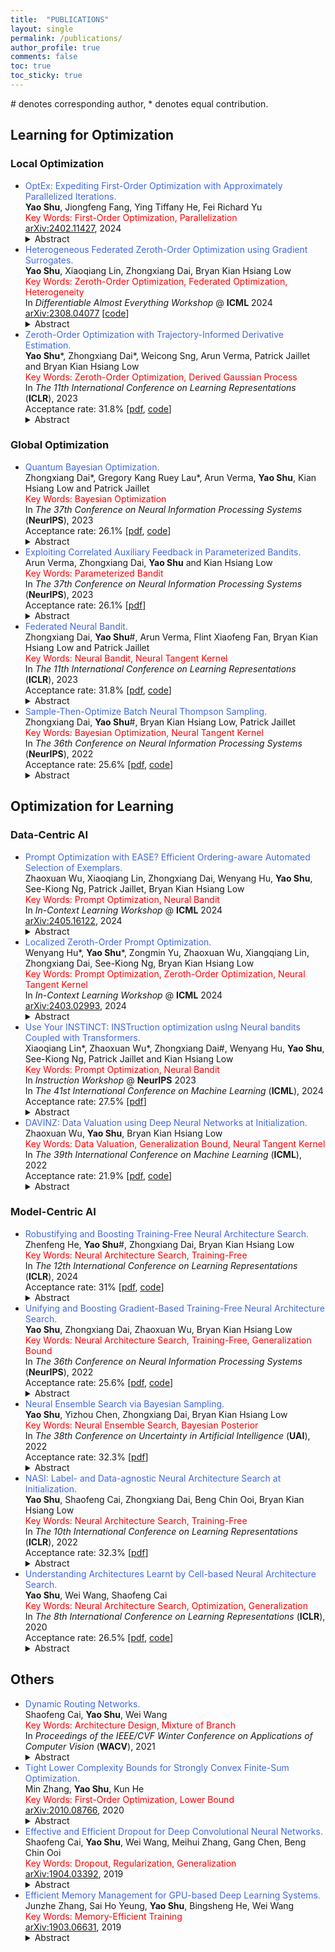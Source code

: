 ```yaml
---
title:  "PUBLICATIONS"
layout: single
permalink: /publications/
author_profile: true
comments: false
toc: true
toc_sticky: true
---
```


<!-- ## Accepted Papers -->
\# denotes corresponding author, * denotes equal contribution. 

## Learning for Optimization
### Local Optimization
- <span style="color: royalblue">OptEx: Expediting First-Order Optimization with Approximately Parallelized Iterations.</span>  
    **Yao Shu**, Jiongfeng Fang, Ying Tiffany He, Fei Richard Yu  
    <span style="color: Red">Key Words: First-Order Optimization, Parallelization</span>    
    [arXiv:2402.11427](https://arxiv.org/abs/2402.11427), 2024  
    <details>
        <summary>Abstract</summary>
        First-order optimization (FOO) algorithms are pivotal in numerous computational domains such as machine learning and signal denoising. However, their application to complex tasks like neural network training often entails significant inefficiencies due to the need for many sequential iterations for convergence. In response, we introduce first-order optimization expedited with approximately parallelized iterations (OptEx), the first framework that enhances the efficiency of FOO by leveraging parallel computing to mitigate its iterative bottleneck. OptEx employs kernelized gradient estimation to make use of gradient history for future gradient prediction, enabling parallelization of iterations -- a strategy once considered impractical because of the inherent iterative dependency in FOO. We provide theoretical guarantees for the reliability of our kernelized gradient estimation and the iteration complexity of SGD-based OptEx, confirming that estimation errors diminish to zero as historical gradients accumulate and that SGD-based OptEx enjoys an effective acceleration rate of $\Theta(\sqrt{N})$ over standard SGD given parallelism of N. We also use extensive empirical studies, including synthetic functions, reinforcement learning tasks, and neural network training across various datasets, to underscore the substantial efficiency improvements achieved by OptEx.
    </details>  
- <span style="color: royalblue">Heterogeneous Federated Zeroth-Order Optimization using Gradient Surrogates.</span>  
    **Yao Shu**, Xiaoqiang Lin, Zhongxiang Dai, Bryan Kian Hsiang Low  
    <span style="color: Red">Key Words: Zeroth-Order Optimization, Federated Optimization, Heterogeneity</span>  
    In *Differentiable Almost Everything Workshop* @ **ICML** 2024  
    [arXiv:2308.04077](https://arxiv.org/abs/2308.04077) [[code](https://github.com/shuyao95/FZooS)]  
    <details>
        <summary>Abstract</summary>
        Federated optimization, an emerging paradigm that finds wide applications, e.g., federated learning, enables multiple clients (e.g., edge devices) to collaboratively optimize a global function by sharing their local gradients. However, the gradient information is not available in many applications, giving rise to the paradigm of federated zeroth-order optimization (ZOO). Existing federated ZOO algorithms typically suffer from the limitations of query and communication round inefficiency, which can be attributed to (a) their reliance on a substantial number of function queries for gradient estimation and (b) the significant disparity between their realized local updates and the intended global updates caused by client heterogeneity. To this end, we (a) introduce trajectory-informed gradient surrogates which are capable of using the history of function queries during optimization for accurate and query-efficient gradient estimation, and (b) develop the technique of adaptive gradient correction using these surrogates to mitigate the aforementioned disparity. With these, we propose the federated zeroth-order optimization using gradient surrogates (FZooS) algorithm for query- and communication round-efficient heterogeneous federated ZOO, which is supported by our theoretical analyses and extensive experiments.
    </details>  
- <span style="color: royalblue">Zeroth-Order Optimization with Trajectory-Informed Derivative Estimation.</span>  
    **Yao Shu**\*, Zhongxiang Dai\*, Weicong Sng, Arun Verma, Patrick Jaillet and Bryan Kian Hsiang Low  
    <span style="color: Red">Key Words: Zeroth-Order Optimization, Derived Gaussian Process</span>  
    In *The 11th International Conference on Learning Representations* (**ICLR**), 2023  
    Acceptance rate: 31.8% [[pdf](https://openreview.net/pdf?id=n1bLgxHW6jW), [code](https://github.com/shuyao95/ZoRD)]  
    <details>
        <summary>Abstract</summary>
        Zeroth-order (ZO) optimization, in which the derivative is unavailable, has recently succeeded in many important machine learning applications. Existing algorithms rely on finite difference (FD) methods for derivative estimation and gradient descent (GD)-based approaches for optimization. However, these algorithms suffer from query inefficiency because additional function queries are required for derivative estimation in their every GD update, which typically hinders their deployment in applications where every function query is expensive. To this end, we propose a trajectory-informed derivative estimation method which only uses the optimization trajectory (i.e., the history of function queries during optimization) and hence eliminates the need for additional function queries to estimate a derivative. Moreover, based on our derivative estimation, we propose the technique of dynamic virtual updates, which allows us to reliably perform multiple steps of GD updates without reapplying derivative estimation. Based on these two contributions, we introduce the zeroth-order optimization with trajectory-informed derivative estimation (ZoRD) algorithm for query-efficient ZO optimization. We theoretically demonstrate that our trajectory-informed derivative estimation and our ZoRD algorithm improve over existing approaches, which is then supported by our real-world experiments such as black-box adversarial attack, non-differentiable metric optimization and derivative-free reinforcement learning.
    </details>  

### Global Optimization
- <span style="color: royalblue">Quantum Bayesian Optimization.</span>  
    Zhongxiang Dai\*, Gregory Kang Ruey Lau\*, Arun Verma, **Yao Shu**, Kian Hsiang Low and Patrick Jaillet  
    <span style="color: Red">Key Words: Bayesian Optimization</span>  
    In *The 37th Conference on Neural Information Processing Systems* (**NeurIPS**), 2023  
    Acceptance rate: 26.1% [[pdf](https://openreview.net/pdf?id=Y44NurSDjq), [code](https://github.com/daizhongxiang/Quantum_Bayesian_Optimization)]  
    <details>
        <summary>Abstract</summary>
        Kernelized bandits, also known as Bayesian optimization (BO), has been a prevalent method for optimizing complicated black-box reward functions. Various BO algorithms have been theoretically shown to enjoy upper bounds on their cumulative regret which are sub-linear in the number $T$ of iterations, and a regret lower bound of $\Omega(\sqrt{T})$ has been derived which represents the unavoidable regrets for any classical BO algorithm. Recent works on quantum bandits have shown that with the aid of quantum computing, it is possible to achieve tighter regret upper bounds better than their corresponding classical lower bounds. However, these works are restricted to either multi-armed or linear bandits, and are hence not able to solve sophisticated real-world problems with non-linear reward functions. To this end, we introduce the quantum-Gaussian process-upper confidence bound (Q-GP-UCB) algorithm. To the best of our knowledge, our Q-GP-UCB is the first BO algorithm able to achieve a regret upper bound of $O(\text{ploy}\log T)$, which is significantly smaller than its regret lower bound of $\Omega(\sqrt{T})$ in the classical setting. Moreover, thanks to our novel analysis of the confidence ellipsoid, our Q-GP-UCB with the linear kernel achieves a smaller regret than the quantum linear UCB algorithm from the previous work. We use simulations to verify that the theoretical quantum speedup achieved by our Q-GP-UCB is also potentially relevant in practice.
    </details> 
- <span style="color: royalblue">Exploiting Correlated Auxiliary Feedback in Parameterized Bandits.</span>  
    Arun Verma, Zhongxiang Dai, **Yao Shu** and Kian Hsiang Low  
    <span style="color: Red">Key Words: Parameterized Bandit</span>  
    In *The 37th Conference on Neural Information Processing Systems* (**NeurIPS**), 2023  
    Acceptance rate: 26.1% [[pdf](https://openreview.net/pdf?id=vM5VnNQ4n7)]  
    <details>
        <summary>Abstract</summary>
        We study a novel variant of the parameterized bandits problem in which the learner can observe auxiliary feedback that is correlated with the observed reward. The auxiliary feedback is readily available in many real-life applications, e.g., an online platform that wants to recommend the best-rated services to its users can observe the user's rating of service (rewards) and collect additional information like service delivery time (auxiliary feedback). We first develop a method that exploits auxiliary feedback to build a reward estimator with tight confidence bounds, leading to a smaller regret. We then characterize the regret reduction in terms of the correlation coefficient between reward and auxiliary feedback. Experimental results in different settings also verify the performance gain achieved by our proposed method.
    </details> 
- <span style="color: royalblue">Federated Neural Bandit.</span>  
    Zhongxiang Dai, **Yao Shu**#, Arun Verma, Flint Xiaofeng Fan, Bryan Kian Hsiang Low and Patrick Jaillet  
    <span style="color: Red">Key Words: Neural Bandit, Neural Tangent Kernel</span>  
    In *The 11th International Conference on Learning Representations* (**ICLR**), 2023  
    Acceptance rate: 31.8% [[pdf](https://openreview.net/pdf?id=38m4h8HcNRL), [code](https://github.com/daizhongxiang/Federated-Neural-Bandits)]  
    <details>
        <summary>Abstract</summary>
        Recent works on neural contextual bandits have achieved compelling performances due to their ability to leverage the strong representation power of neural networks (NNs) for reward prediction. Many applications of contextual bandits involve multiple agents who collaborate without sharing raw observations, thus giving rise to the setting of federated contextual bandits. Existing works on federated contextual bandits rely on linear or kernelized bandits, which may fall short when modeling complex real-world reward functions. So, this paper introduces the federated neural-upper confidence bound (FN-UCB) algorithm. To better exploit the federated setting, FN-UCB adopts a weighted combination of two UCBs: UCB^a allows every agent to additionally use the observations from the other agents to accelerate exploration (without sharing raw observations), while UCB^b uses an NN with aggregated parameters for reward prediction in a similar way to federated averaging for supervised learning. Notably, the weight between the two UCBs required by our theoretical analysis is amenable to an interesting interpretation, which emphasizes UCB^a initially for accelerated exploration and relies more on UCB^b later after enough observations have been collected to train the NNs for accurate reward prediction (i.e., reliable exploitation). We prove sub-linear upper bounds on both the cumulative regret and the number of communication rounds of FN-UCB, and empirically demonstrate its competitive performance.
    </details>  
- <span style="color: royalblue">Sample-Then-Optimize Batch Neural Thompson Sampling.</span>  
    Zhongxiang Dai, **Yao Shu**#, Bryan Kian Hsiang Low, Patrick Jaillet  
    <span style="color: Red">Key Words: Bayesian Optimization, Neural Tangent Kernel</span>  
    In *The 36th Conference on Neural Information Processing Systems* (**NeurIPS**), 2022  
    Acceptance rate: 25.6% [[pdf](https://arxiv.org/pdf/2210.06850.pdf), [code](https://github.com/daizhongxiang/sto-bnts)]  
    <details>
        <summary>Abstract</summary>
        Bayesian optimization (BO), which uses a Gaussian process (GP) as a surrogate to model its objective function, is popular for black-box optimization. However, due to the limitations of GPs, BO underperforms in some problems such as those with categorical, high-dimensional or image inputs. To this end, recent works have used the highly expressive neural networks (NNs) as the surrogate model and derived theoretical guarantees using the theory of neural tangent kernel (NTK). However, these works suffer from the limitations of the requirement to invert an extremely large parameter matrix and the restriction to the sequential (rather than batch) setting. To overcome these limitations, we introduce two algorithms based on the Thompson sampling (TS) policy named Sample-Then-Optimize Batch Neural TS (STO-BNTS) and STO-BNTS-Linear. To choose an input query, we only need to train an NN (resp. a linear model) and then choose the query by maximizing the trained NN (resp. linear model), which is equivalently sampled from the GP posterior with the NTK as the kernel function. As a result, our algorithms sidestep the need to invert the large parameter matrix yet still preserve the validity of the TS policy. Next, we derive regret upper bounds for our algorithms with batch evaluations, and use insights from batch BO and NTK to show that they are asymptotically no-regret under certain conditions. Finally, we verify their empirical effectiveness using practical AutoML and reinforcement learning experiments. 
    </details>  

## Optimization for Learning 
### Data-Centric AI
- <span style="color: royalblue">Prompt Optimization with EASE? Efficient Ordering-aware Automated Selection of Exemplars.</span>  
    Zhaoxuan Wu, Xiaoqiang Lin, Zhongxiang Dai, Wenyang Hu, **Yao Shu**, See-Kiong Ng, Patrick Jaillet, Bryan Kian Hsiang Low  
    <span style="color: Red">Key Words: Prompt Optimization, Neural Bandit</span>  
    In *In-Context Learning Workshop* @ **ICML** 2024  
    [arXiv:2405.16122](https://arxiv.org/abs/2405.16122), 2024
    <details>
        <summary>Abstract</summary>
        Large language models (LLMs) have shown impressive capabilities in real-world applications. The capability of in-context learning (ICL) allows us to adapt an LLM to downstream tasks by including input-label exemplars in the prompt without model fine-tuning. However, the quality of these exemplars in the prompt greatly impacts performance, highlighting the need for an effective automated exemplar selection method. Recent studies have explored retrieval-based approaches to select exemplars tailored to individual test queries, which can be undesirable due to extra test-time computation and an increased risk of data exposure. Moreover, existing methods fail to adequately account for the impact of exemplar ordering on the performance. On the other hand, the impact of the instruction, another essential component in the prompt given to the LLM, is often overlooked in existing exemplar selection methods. To address these challenges, we propose a novel method named EASE, which leverages the hidden embedding from a pre-trained language model to represent ordered sets of exemplars and uses a neural bandit algorithm to optimize the sets of exemplars while accounting for exemplar ordering. Our EASE can efficiently find an ordered set of exemplars that performs well for all test queries from a given task, thereby eliminating test-time computation. Importantly, EASE can be readily extended to jointly optimize both the exemplars and the instruction. Through extensive empirical evaluations (including novel tasks), we demonstrate the superiority of EASE over existing methods, and reveal practical insights about the impact of exemplar selection on ICL, which may be of independent interest.
    </details>  
- <span style="color: royalblue">Localized Zeroth-Order Prompt Optimization.</span>  
    Wenyang Hu\*, **Yao Shu**\*, Zongmin Yu, Zhaoxuan Wu, Xiangqiang Lin, Zhongxiang Dai, See-Kiong Ng, Bryan Kian Hsiang Low  
    <span style="color: Red">Key Words: Prompt Optimization, Zeroth-Order Optimization, Neural Tangent Kernel</span>  
    In *In-Context Learning Workshop* @ **ICML** 2024  
    [arXiv:2403.02993](https://arxiv.org/abs/2403.02993), 2024
    <details>
        <summary>Abstract</summary>
        The efficacy of large language models (LLMs) in understanding and generating natural language has aroused a wide interest in developing prompt-based methods to harness the power of black-box LLMs, especially through the lens of in-context learning. Existing methods usually prioritize a global optimization for finding the global optimum of prompts, which however will perform poorly in certain tasks. This thus motivates us to re-think the necessity of finding a global optimum in prompt optimization. To answer this, we conduct a thorough empirical study on prompt optimization and draw two major insights. Contrasting with the rarity of global optimum, local optima are usually prevalent and well-performed, which can be more worthwhile for efficient prompt optimization (Insight I). The choice of the input domain, covering both the generation and the representation of prompts, affects the identification of well-performing local optima (Insight II). Inspired by these insights, we propose a novel algorithm, namely localized zeroth-order prompt optimization (ZOPO), which incorporates a Neural Tangent Kernel-based derived Gaussian process into standard zeroth-order optimization for an efficient search of well-performing local optima in prompt optimization. Remarkably, ZOPO outperforms existing baselines in terms of both the optimization performance and the query efficiency, which we demonstrate through extensive experiments.
    </details>  
- <span style="color: royalblue">Use Your INSTINCT: INSTruction optimization usIng Neural bandits Coupled with Transformers.</span>  
    Xiaoqiang Lin\*, Zhaoxuan Wu\*, Zhongxiang Dai#, Wenyang Hu, **Yao Shu**, See-Kiong Ng, Patrick Jaillet and Kian Hsiang Low  
    <span style="color: Red">Key Words: Prompt Optimization, Neural Bandit</span>  
    In *Instruction Workshop* @ **NeurIPS** 2023  
    In *The 41st International Conference on Machine Learning* (**ICML**), 2024  
    Acceptance rate: 27.5% [[pdf](https://openreview.net/pdf?id=RLENZ8pNnn)]  
    <details>
        <summary>Abstract</summary>
        Large language models (LLMs) have shown remarkable instruction-following capabilities and achieved impressive performances in various applications. However, the performances of LLMs depend heavily on the instructions given to them, which are typically manually tuned with substantial human efforts. Recent work has used the query-efficient Bayesian optimization (BO) algorithm to automatically optimize the instructions given to black-box LLMs. However, BO usually falls short when optimizing highly sophisticated (e.g., high-dimensional) objective functions, such as the functions mapping an instruction to the performance of an LLM. This is mainly due to the limited expressive power of the Gaussian process (GP) model which is used by BO as a surrogate to model the objective function. Meanwhile, it has been repeatedly shown that neural networks (NNs), especially pre-trained transformers, possess strong expressive power and can model highly complex functions. So, we adopt a neural bandit algorithm which replaces the GP in BO by an NN surrogate to optimize instructions for black-box LLMs. More importantly, the neural bandit algorithm allows us to naturally couple the NN surrogate with the hidden representation learned by a pre-trained transformer (i.e., an open-source LLM), which significantly boosts its performance. These motivate us to propose our INSTruction optimization usIng Neural bandits Coupled with Transformers (INSTINCT) algorithm. We perform instruction optimization for ChatGPT and use extensive experiments to show that our INSTINCT consistently outperforms the existing methods in different tasks, such as in various instruction induction tasks and the task of improving the zero-shot chain-of-thought instruction.
    </details>  
- <span style="color: royalblue">DAVINZ: Data Valuation using Deep Neural Networks at Initialization.</span>  
    Zhaoxuan Wu, **Yao Shu**, Bryan Kian Hsiang Low  
    <span style="color: Red">Key Words: Data Valuation, Generalization Bound, Neural Tangent Kernel</span>  
    In *The 39th International Conference on Machine Learning* (**ICML**), 2022  
    Acceptance rate: 21.9% [[pdf](https://proceedings.mlr.press/v162/wu22j/wu22j.pdf), [code](https://github.com/ZhaoxuanWu/DAVINZ-DataValuation)] 
    <details>
        <summary>Abstract</summary>
        Recent years have witnessed a surge of interest in developing trustworthy methods to evaluate the value of data in many real-world applications, e.g., collaborative machine learning, data marketplaces, etc. Existing data valuation methods typically valuate data using the generalization performance of converged machine learning models after their long-term model training, making data valuation on large complex deep neural networks (DNNs) unaffordable. To this end, we theoretically derive a domain-aware generalization bound to estimate the generalization performance of DNNs without model training. We then exploit this theoretically derived generalization bound to develop a novel training-free data valuation method named data valuation at initialization (DAVINZ) on DNNs, which consistently achieves remarkable effectiveness and efficiency in practice. Moreover, our training-free DAVINZ, surprisingly, can even theoretically and empirically enjoy the desirable properties that training-based data valuation methods usually attain, making it more trustworthy in practice. 
    </details>  

### Model-Centric AI
- <span style="color: royalblue">Robustifying and Boosting Training-Free Neural Architecture Search.</span>  
    Zhenfeng He, **Yao Shu**#, Zhongxiang Dai, Bryan Kian Hsiang Low  
    <span style="color: Red">Key Words: Neural Architecture Search, Training-Free</span>  
    In *The 12th International Conference on Learning Representations* (**ICLR**), 2024  
    Acceptance rate: 31% [[pdf](https://openreview.net/pdf?id=qPloNoDJZn), [code](https://github.com/hzf1174/RoBoT)]  
    <details>
        <summary>Abstract</summary>
        Neural architecture search (NAS) has become a key component of AutoML and a standard tool to automate the design of deep neural networks. Recently, training-free NAS as an emerging paradigm has successfully reduced the search costs of standard training-based NAS by estimating the true architecture performance with only training-free metrics. Nevertheless, the estimation ability of these metrics typically varies across different tasks, making it challenging to achieve robust and consistently good search performance on diverse tasks with only a single training-free metric. Meanwhile, the estimation gap between training-free metrics and the true architecture performances limits training-free NAS to achieve superior performance. To address these challenges, we propose the robustifying and boosting training-free NAS (RoBoT) algorithm which (a) employs the optimized combination of existing training-free metrics explored from Bayesian optimization to develop a robust and consistently better-performing metric on diverse tasks, and (b) applies greedy search, i.e., the exploitation, on the newly developed metric to bridge the aforementioned gap and consequently to boost the search performance of standard training-free NAS further. Remarkably, the expected performance of our RoBoT can be theoretically guaranteed, which improves over the existing training-free NAS under mild conditions with additional interesting insights. Our extensive experiments on various NAS benchmark tasks yield substantial empirical evidence to support our theoretical results.
    </details>  
- <span style="color: royalblue">Unifying and Boosting Gradient-Based Training-Free Neural Architecture Search.</span>  
    **Yao Shu**, Zhongxiang Dai, Zhaoxuan Wu, Bryan Kian Hsiang Low  
    <span style="color: Red">Key Words: Neural Architecture Search, Training-Free, Generalization Bound</span>  
    In *The 36th Conference on Neural Information Processing Systems* (**NeurIPS**), 2022  
    Acceptance rate: 25.6% [[pdf](https://arxiv.org/pdf/2201.09785.pdf), [code](https://github.com/shuyao95/HNAS)]  
    <details>
        <summary>Abstract</summary>
        Neural architecture search (NAS) has gained immense popularity owing to its ability to automate neural architecture design. A number of training-free metrics are recently proposed to realize NAS without training, hence making NAS more scalable. Despite their competitive empirical performances, a unified theoretical understanding of these training-free metrics is lacking. As a consequence, (a) the relationships among these metrics are unclear, (b) there is no theoretical interpretation for their empirical performances, and (c) there may exist untapped potential in existing training-free NAS, which probably can be unveiled through a unified theoretical understanding. To this end, this paper presents a unified theoretical analysis of gradient-based training-free NAS, which allows us to (a) theoretically study their relationships, (b) theoretically guarantee their generalization performances, and (c) exploit our unified theoretical understanding to develop a novel framework named hybrid NAS (HNAS) which consistently boosts training-free NAS in a principled way. Remarkably, HNAS can enjoy the advantages of both training-free (i.e., superior search efficiency) and training-based (i.e., remarkable search effectiveness) NAS, which we have demonstrated through extensive experiments.
    </details>  
- <span style="color: royalblue">Neural Ensemble Search via Bayesian Sampling.</span>  
    **Yao Shu**, Yizhou Chen, Zhongxiang Dai, Bryan Kian Hsiang Low  
    <span style="color: Red">Key Words: Neural Ensemble Search, Bayesian Posterior</span>  
    In *The 38th Conference on Uncertainty in Artificial Intelligence* (**UAI**), 2022  
    Acceptance rate: 32.3% [[pdf](https://openreview.net/pdf?id=Bh4lBPUjqg9)]  
    <details>
        <summary>Abstract</summary>
        Recently, neural architecture search (NAS) has been applied to automate the design of neural networks in real-world applications. A large number of algorithms have been developed to improve the search cost or the performance of the final selected architectures in NAS. Unfortunately, these NAS algorithms aim to select only one single well-performing architecture from their search spaces and thus have overlooked the capability of neural network ensemble (i.e., an ensemble of neural networks with diverse architectures) in achieving improved performance over a single final selected architecture. To this end, we introduce a novel neural ensemble search algorithm, called neural ensemble search via Bayesian sampling (NESBS), to effectively and efficiently select well-performing neural network ensembles from a NAS search space. In our extensive experiments, NESBS algorithm is shown to be able to achieve improved performance over state-of-the-art NAS algorithms while incurring a comparable search cost, indicating the superior of our NESBS algorithm over these conventional NAS algorithms in practice. 
    </details>  
- <span style="color: royalblue">NASI: Label- and Data-agnostic Neural Architecture Search at Initialization.</span>  
    **Yao Shu**, Shaofeng Cai, Zhongxiang Dai, Beng Chin Ooi, Bryan Kian Hsiang Low  
    <span style="color: Red">Key Words: Neural Architecture Search, Training-Free</span>  
    In *The 10th International Conference on Learning Representations* (**ICLR**), 2022  
    Acceptance rate: 32.3% [[pdf](https://openreview.net/pdf?id=v-v1cpNNK_v)]  
    <details>
        <summary>Abstract</summary>
        Recent years have witnessed a surging interest in Neural Architecture Search (NAS). Various algorithms have been proposed to improve the search efficiency and effectiveness of NAS, i.e., to reduce the search cost and improve the generalization performance of the selected architectures, respectively. However, the search efficiency of these algorithms is severely limited by the need for model training during the search process. To overcome this limitation, we propose a novel NAS algorithm called NAS at Initialization (NASI) that exploits the capability of a Neural Tangent Kernel in being able to characterize the performance of candidate architectures at initialization, hence allowing model training to be completely avoided to boost the search efficiency. Besides the improved search efficiency, NASI also achieves competitive search effectiveness on various datasets like CIFAR-10/100 and ImageNet. Further, NASI is shown to be label- and data-agnostic under mild conditions, which guarantees the transferability of architectures selected by our NASI over different datasets. 
    </details>  
- <span style="color: royalblue">Understanding Architectures Learnt by Cell-based Neural Architecture Search.</span>  
    **Yao Shu**, Wei Wang, Shaofeng Cai  
    <span style="color: Red">Key Words: Neural Architecture Search, Optimization, Generalization</span>  
    In *The 8th International Conference on Learning Representations* (**ICLR**), 2020  
    Acceptance rate: 26.5% [[pdf](https://openreview.net/pdf?id=BJxH22EKPS), [code](https://github.com/shuyao95/Understanding-NAS.git)]  
    <details>
        <summary>Abstract</summary>
        Neural architecture search (NAS) searches architectures automatically for given tasks, e.g., image classification and language modeling. Improving the search efficiency and effectiveness have attracted increasing attention in recent years. However, few efforts have been devoted to understanding the generated architectures. In this paper, we first reveal that existing NAS algorithms (e.g., DARTS, ENAS) tend to favor architectures with wide and shallow cell structures. These favorable architectures consistently achieve fast convergence and are consequently selected by NAS algorithms. Our empirical and theoretical study further confirms that their fast convergence derives from their smooth loss landscape and accurate gradient information. Nonetheless, these architectures may not necessarily lead to better generalization performance compared with other candidate architectures in the same search space, and therefore further improvement is possible by revising existing NAS algorithms.
    </details>  

## Others
- <span style="color: royalblue">Dynamic Routing Networks.</span>  
    Shaofeng Cai, **Yao Shu**, Wei Wang  
    <span style="color: Red">Key Words: Architecture Design, Mixture of Branch</span>  
    In *Proceedings of the IEEE/CVF Winter Conference on Applications of Computer Vision* (**WACV**), 2021  
    <details>
        <summary>Abstract</summary>
        The deployment of deep neural networks in real-world applications is mostly restricted by their high inference costs. Extensive efforts have been made to improve the accuracy with expert-designed or algorithm-searched architectures. However, the incremental improvement is typically achieved with increasingly more expensive models that only a small portion of input instances really need. Inference with a static architecture that processes all input instances via the same transformation would thus incur unnecessary computational costs. Therefore, customizing the model capacity in an instance-aware manner is much needed for higher inference efficiency. In this paper, we propose Dynamic Routing Networks (DRNets), which support efficient instance-aware inference by routing the input instance to only necessary transformation branches selected from a candidate set of branches for each connection between transformation nodes. The branch selection is dynamically determined via the corresponding branch importance weights, which are first generated from lightweight hypernetworks (RouterNets) and then recalibrated with Gumbel-Softmax before the selection. Extensive experiments show that DRNets can reduce a substantial amount of parameter size and FLOPs during inference with prediction performance comparable to state-of-the-art architectures.
    </details>  
- <span style="color: royalblue">Tight Lower Complexity Bounds for Strongly Convex Finite-Sum Optimization.</span>  
    Min Zhang, **Yao Shu**, Kun He  
    <span style="color: Red">Key Words: First-Order Optimization, Lower Bound</span>  
    [arXiv:2010.08766](https://arxiv.org/abs/2010.08766), 2020
    <details>
        <summary>Abstract</summary>
        Finite-sum optimization plays an important role in the area of machine learning, and hence has triggered a surge of interest in recent years. To address this optimization problem, various randomized incremental gradient methods have been proposed with guaranteed upper and lower complexity bounds for their convergence. Nonetheless, these lower bounds rely on certain conditions: deterministic optimization algorithm, or fixed probability distribution for the selection of component functions. Meanwhile, some lower bounds even do not match the upper bounds of the best known methods in certain cases. To break these limitations, we derive tight lower complexity bounds of randomized incremental gradient methods, including SAG, SAGA, SVRG, and SARAH, for two typical cases of finite-sum optimization. Specifically, our results tightly match the upper complexity of Katyusha or VRADA when each component function is strongly convex and smooth, and tightly match the upper complexity of SDCA without duality and of KatyushaX when the finite-sum function is strongly convex and the component functions are average smooth.
    </details>  
- <span style="color: royalblue">Effective and Efficient Dropout for Deep Convolutional Neural Networks.</span>  
    Shaofeng Cai, **Yao Shu**, Wei Wang, Meihui Zhang, Gang Chen, Beng Chin Ooi  
    <span style="color: Red">Key Words: Dropout, Regularization, Generalization</span>  
    [arXiv:1904.03392](https://arxiv.org/abs/1904.03392), 2019  
    <details>
        <summary>Abstract</summary>
        Convolutional Neural networks (CNNs) based applications have become ubiquitous, where proper regularization is greatly needed. To prevent large neural network models from overfitting, dropout has been widely used as an efficient regularization technique in practice. However, many recent works show that the standard dropout is ineffective or even detrimental to the training of CNNs. In this paper, we revisit this issue and examine various dropout variants in an attempt to improve existing dropout-based regularization techniques for CNNs. We attribute the failure of standard dropout to the conflict between the stochasticity of dropout and its following Batch Normalization (BN), and propose to reduce the conflict by placing dropout operations right before the convolutional operation instead of BN, or totally address this issue by replacing BN with Group Normalization (GN). We further introduce a structurally more suited dropout variant Drop-Conv2d, which provides more efficient and effective regularization for deep CNNs. These dropout variants can be readily integrated into the building blocks of CNNs and implemented in existing deep learning platforms. Extensive experiments on benchmark datasets including CIFAR, SVHN and ImageNet are conducted to compare the existing building blocks and the proposed ones with dropout training. Results show that our building blocks improve over state-of-the-art CNNs significantly, which is mainly due to the better regularization and implicit model ensemble effect.
    </details>  
- <span style="color: royalblue">Efficient Memory Management for GPU-based Deep Learning Systems.</span>  
    Junzhe Zhang, Sai Ho Yeung, **Yao Shu**, Bingsheng He, Wei Wang  
    <span style="color: Red">Key Words: Memory-Efficient Training</span>  
    [arXiv:1903.06631](https://arxiv.org/abs/1903.06631), 2019  
    <details>
        <summary>Abstract</summary>
        GPU (graphics processing unit) has been used for many data-intensive applications. Among them, deep learning systems are one of the most important consumer systems for GPU nowadays. As deep learning applications impose deeper and larger models in order to achieve higher accuracy, memory management becomes an important research topic for deep learning systems, given that GPU has limited memory size. Many approaches have been proposed towards this issue, e.g., model compression and memory swapping. However, they either degrade the model accuracy or require a lot of manual intervention. In this paper, we propose two orthogonal approaches to reduce the memory cost from the system perspective. Our approaches are transparent to the models, and thus do not affect the model accuracy. They are achieved by exploiting the iterative nature of the training algorithm of deep learning to derive the lifetime and read/write order of all variables. With the lifetime semantics, we are able to implement a memory pool with minimal fragments. However, the optimization problem is NP-complete. We propose a heuristic algorithm that reduces up to 13.3% of memory compared with Nvidia's default memory pool with equal time complexity. With the read/write semantics, the variables that are not in use can be swapped out from GPU to CPU to reduce the memory footprint. We propose multiple swapping strategies to automatically decide which variable to swap and when to swap out (in), which reduces the memory cost by up to 34.2% without communication overhead.
    </details>  

<!-- 
## Main Collaborators
- [Arun Verma](https://arunv3rma.github.io), Research Fellow, School of Computing, NUS
- [Cai Shaofeng](https://solopku.github.io), Research Fellow, School of Computing, NUS
- [Dai Zhongxiang](https://daizhongxiang.github.io), Research Fellow, School of Computing, NUS
- [Wu Zhaoxuan](https://zhaoxuanwu.github.io), Ph.D., Institute of Data Science, NUS -->